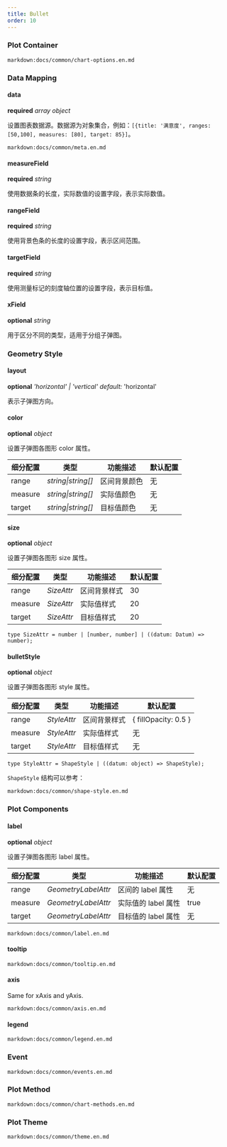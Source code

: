 ```yaml
---
title: Bullet
order: 10
---
```


### Plot Container

`markdown:docs/common/chart-options.en.md`

### Data Mapping

#### data

<description>**required** _array object_</description>

设置图表数据源。数据源为对象集合，例如：`[{title: '满意度', ranges: [50,100], measures: [80], target: 85}]`。

`markdown:docs/common/meta.en.md`

#### measureField 

<description>**required** _string_</description>

使用数据条的长度，实际数值的设置字段，表示实际数值。

#### rangeField 

<description>**required** _string_</description>

使用背景色条的长度的设置字段，表示区间范围。

#### targetField 

<description>**required** _string_</description>

使用测量标记的刻度轴位置的设置字段，表示目标值。

#### xField 

<description>**optional** _string_</description>

用于区分不同的类型，适用于分组子弹图。

### Geometry Style

#### layout

<description>**optional** _'horizontal' | 'vertical'_ _default:_ 'horizontal'</description>

表示子弹图方向。

#### color 

<description>**optional** _object_</description>

设置子弹图各图形 color 属性。

| 细分配置 | 类型        | 功能描述     | 默认配置 |
| -------- | ----------- | ------------ | -------- |
| range    | _string\|string[]_ | 区间背景颜色 | 无       |
| measure  | _string\|string[]_ | 实际值颜色   | 无       |
| target   | _string\|string[]_ | 目标值颜色   | 无       |

#### size 

<description>**optional** _object_</description>

设置子弹图各图形 size 属性。

| 细分配置 | 类型       | 功能描述     | 默认配置 |
| -------- | ---------- | ------------ | -------- |
| range    | _SizeAttr_ | 区间背景样式 | 30       |
| measure  | _SizeAttr_ | 实际值样式   | 20       |
| target   | _SizeAttr_ | 目标值样式   | 20       |

```plain
type SizeAttr = number | [number, number] | ((datum: Datum) => number);
```

#### bulletStyle 

<description>**optional** _object_</description>

设置子弹图各图形 style 属性。

| 细分配置 | 类型        | 功能描述     | 默认配置             |
| -------- | ----------- | ------------ | -------------------- |
| range    | _StyleAttr_ | 区间背景样式 | { fillOpacity: 0.5 } |
| measure  | _StyleAttr_ | 实际值样式   | 无                   |
| target   | _StyleAttr_ | 目标值样式   | 无                   |

```plain
type StyleAttr = ShapeStyle | ((datum: object) => ShapeStyle);
```

`ShapeStyle` 结构可以参考：

`markdown:docs/common/shape-style.en.md`

### Plot Components

#### label 

<description>**optional** _object_</description>

设置子弹图各图形 label 属性。

| 细分配置 | 类型                | 功能描述            | 默认配置 |
| -------- | ------------------- | ------------------- | -------- |
| range    | _GeometryLabelAttr_ | 区间的 label 属性   | 无       |
| measure  | _GeometryLabelAttr_ | 实际值的 label 属性 | true     |
| target   | _GeometryLabelAttr_ | 目标值的 label 属性 | 无       |

`markdown:docs/common/label.en.md`

#### tooltip

`markdown:docs/common/tooltip.en.md`

#### axis

Same for xAxis and yAxis.

`markdown:docs/common/axis.en.md`

#### legend

`markdown:docs/common/legend.en.md`
### Event

`markdown:docs/common/events.en.md`

### Plot Method

`markdown:docs/common/chart-methods.en.md`

### Plot Theme

`markdown:docs/common/theme.en.md`
